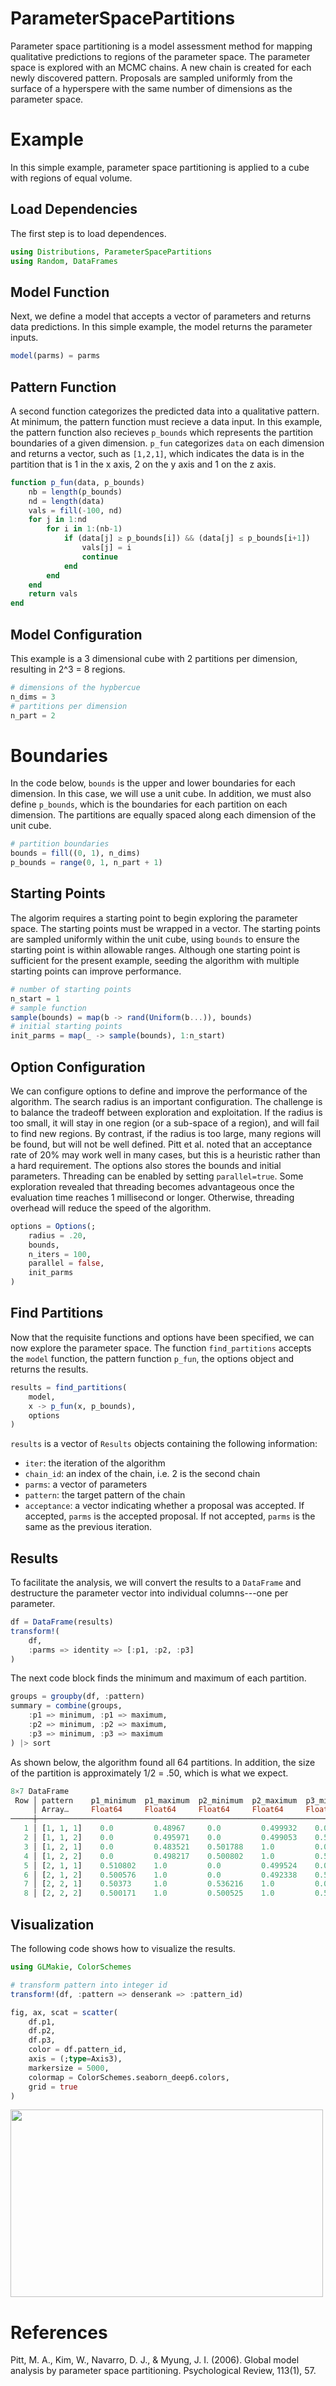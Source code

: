 # ParameterSpacePartitions

Parameter space partitioning is a model assessment method for mapping qualitative predictions to regions of the parameter space. The parameter space is explored with an MCMC chains. A new chain is created for each newly discovered pattern. Proposals are sampled uniformly from the surface of a hyperspere with the same number of dimensions as the parameter space. 

# Example

In this simple example, parameter space partitioning is applied to a cube with regions of equal volume.
## Load Dependencies

The first step is to load dependences.
```julia
using Distributions, ParameterSpacePartitions
using Random, DataFrames
```

## Model Function 

Next, we define a model that accepts a vector of parameters and returns data predictions. In this simple example, the model returns the parameter inputs.

```julia 
model(parms) = parms 
```
## Pattern Function

A second function categorizes the predicted data into a qualitative pattern. At minimum, the pattern function must recieve a data input. In this example, the pattern function also recieves `p_bounds` which represents the partition boundaries of a given dimension. `p_fun` categorizes `data` on each dimension and returns a vector, such as `[1,2,1]`, which indicates the data is in the partition that is 1 in the x axis, 2 on the y axis and 1 on the z axis. 

```julia
function p_fun(data, p_bounds)
    nb = length(p_bounds)
    nd = length(data)
    vals = fill(-100, nd)
    for j in 1:nd
        for i in 1:(nb-1) 
            if (data[j] ≥ p_bounds[i]) && (data[j] ≤ p_bounds[i+1])
                vals[j] = i 
                continue
            end
        end
    end
    return vals
end
```

## Model Configuration

This example is a 3 dimensional cube with 2 partitions per dimension, resulting in 2^3 = 8 regions.


```julia
# dimensions of the hypbercue
n_dims = 3
# partitions per dimension
n_part = 2
```

# Boundaries

In the code below, `bounds` is the upper and lower boundaries for each dimension. In this case, we will use a unit cube. In addition, we must also define `p_bounds`, which is the boundaries for each partition on each dimension. The partitions are equally spaced along each dimension of the unit cube.

```julia
# partition boundaries
bounds = fill((0, 1), n_dims)
p_bounds = range(0, 1, n_part + 1)
```

## Starting Points
The algorim requires a starting point to begin exploring the parameter space. The starting points must be wrapped in a vector. The starting points are sampled uniformly within the unit cube, using `bounds` to ensure the starting point is within allowable ranges. Although one starting point is sufficient for the present example, seeding the algorithm with multiple starting points can improve performance. 

```julia 
# number of starting points
n_start = 1
# sample function
sample(bounds) = map(b -> rand(Uniform(b...)), bounds)
# initial starting points
init_parms = map(_ -> sample(bounds), 1:n_start)
```

## Option Configuration

We can configure options to define and improve the performance of the algorithm. The search radius is an important configuration. The challenge is to balance the tradeoff between exploration and exploitation. If the radius is too small, it will stay in one region (or a sub-space of a region), and will fail to find new regions. By contrast, if the radius is too large, many regions will be found, but will not be well defined. Pitt et al. noted that an acceptance rate of 20% may work well in many cases, but this is a heuristic rather than a hard requirement. The options also stores the bounds and initial parameters. Threading can be enabled by setting `parallel=true`. Some exploration revealed that threading becomes advantageous once the evaluation time reaches 1 millisecond or longer. Otherwise, threading overhead will reduce the speed of the algorithm. 

```julia
options = Options(;
    radius = .20,
    bounds,
    n_iters = 100,
    parallel = false,
    init_parms
)
```
## Find Partitions 

Now that the requisite functions and options have been specified, we can now explore the parameter space.
The function `find_partitions` accepts the `model` function, the pattern function `p_fun`, the options object and returns the results.

```julia
results = find_partitions(
    model, 
    x -> p_fun(x, p_bounds), 
    options
)
```

`results` is a vector of `Results` objects containing the following information:

- `iter`: the iteration of the algorithm
- `chain_id`: an index of the chain, i.e. 2 is the second chain
- `parms`: a vector of parameters
- `pattern`: the target pattern of the chain
- `acceptance`: a vector indicating whether a proposal was accepted. If accepted, `parms` is the accepted proposal. If not accepted, `parms` is the same as the previous iteration.

## Results

To facilitate the analysis, we will convert the results to a `DataFrame` and destructure the parameter vector into individual columns---one per parameter. 

```julia
df = DataFrame(results)
transform!(
    df, 
    :parms => identity => [:p1, :p2, :p3]
)
```

The next code block finds the minimum and maximum of each partition.

```julia
groups = groupby(df, :pattern)
summary = combine(groups, 
    :p1 => minimum, :p1 => maximum, 
    :p2 => minimum, :p2 => maximum,
    :p3 => minimum, :p3 => maximum
) |> sort
```
As shown below, the algorithm found all 64 partitions. In addition, the size of the partition is approximately 1/2 = .50, which is what we expect. 

```julia
8×7 DataFrame
 Row │ pattern    p1_minimum  p1_maximum  p2_minimum  p2_maximum  p3_minimum  p3_maximum 
     │ Array…     Float64     Float64     Float64     Float64     Float64     Float64    
─────┼───────────────────────────────────────────────────────────────────────────────────
   1 │ [1, 1, 1]    0.0         0.48967     0.0         0.499932    0.0         0.49681
   2 │ [1, 1, 2]    0.0         0.495971    0.0         0.499053    0.500689    1.0
   3 │ [1, 2, 1]    0.0         0.483521    0.501788    1.0         0.0         0.497413
   4 │ [1, 2, 2]    0.0         0.498217    0.500802    1.0         0.501422    1.0
   5 │ [2, 1, 1]    0.510802    1.0         0.0         0.499524    0.0         0.497886
   6 │ [2, 1, 2]    0.500576    1.0         0.0         0.492338    0.502256    1.0
   7 │ [2, 2, 1]    0.50373     1.0         0.536216    1.0         0.0         0.492919
   8 │ [2, 2, 2]    0.500171    1.0         0.500525    1.0         0.509783    1.0
  ```

## Visualization

The following code shows how to visualize the results. 

```julia
using GLMakie, ColorSchemes

# transform pattern into integer id
transform!(df, :pattern => denserank => :pattern_id)

fig, ax, scat = scatter(
    df.p1,
    df.p2,
    df.p3, 
    color = df.pattern_id, 
    axis = (;type=Axis3),
    markersize = 5000,
    colormap = ColorSchemes.seaborn_deep6.colors,
    grid = true
)
```

<img src="resources/figure.png" alt="" width="500" height="300">

# References

Pitt, M. A., Kim, W., Navarro, D. J., & Myung, J. I. (2006). Global model analysis by parameter space partitioning. Psychological Review, 113(1), 57.